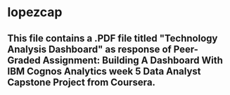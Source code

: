 # lopezcap
## This file contains a .PDF file titled "Technology Analysis Dashboard" as response of Peer-Graded Assignment: Building A Dashboard With IBM Cognos Analytics week 5 Data Analyst Capstone Project from Coursera.
